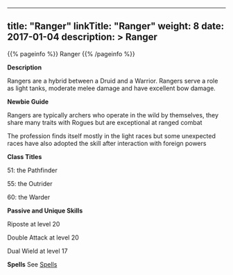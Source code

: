 
---
title: "Ranger"
linkTitle: "Ranger"
weight: 8
date: 2017-01-04
description: >
 Ranger
---

{{% pageinfo %}}
Ranger
{{% /pageinfo %}}

**Description**

Rangers are a hybrid between a Druid and a Warrior. Rangers serve a role as light tanks, moderate melee damage and have excellent bow damage. 

**Newbie Guide**

Rangers are typically archers who operate in the wild by themselves, they share many traits with Rogues but are exceptional at ranged combat

The profession finds itself mostly in the light races but some unexpected races have also adopted the skill after interaction with foreign powers 

**Class Titles**

51: the Pathfinder 

55: the Outrider 

60: the Warder 

**Passive and Unique Skills**

Riposte at level 20 

Double Attack at level 20 

Dual Wield at level 17

**Spells**
See [Spells](../../spells)   

